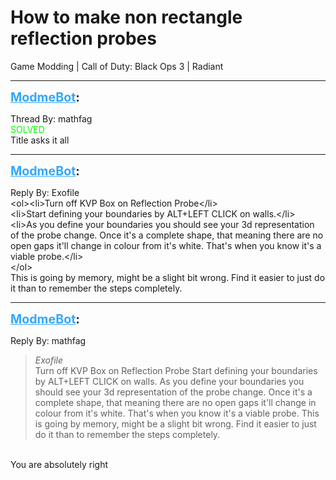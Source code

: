 # How to make non rectangle reflection probes
Game Modding | Call of Duty: Black Ops 3 | Radiant

---
<strong style="font-size: 1.4em;"><span style="text-decoration: underline;text-decoration-color: #34a7f9;"><span style="color:#34a7f9;">ModmeBot</span></span>:</strong>

<p>Thread By: mathfag<br /><span style="color:#00ff00;">SOLVED</span><br />Title asks it all</p>

---
<strong style="font-size: 1.4em;"><span style="text-decoration: underline;text-decoration-color: #34a7f9;"><span style="color:#34a7f9;">ModmeBot</span></span>:</strong>

<p>Reply By: Exofile<br />&lt;ol&gt;&lt;li&gt;Turn off KVP Box on Reflection Probe&lt;/li&gt;<br />&lt;li&gt;Start defining your boundaries by ALT+LEFT CLICK  on walls.&lt;/li&gt;<br />&lt;li&gt;As you define your boundaries you should see your 3d representation of the probe change. Once it&#39;s a complete shape, that meaning there are no open gaps it&#39;ll change in colour from it&#39;s white. That&#39;s when you know it&#39;s a viable probe.&lt;/li&gt;<br />&lt;/ol&gt; <br />This is going by memory, might be a slight bit wrong. Find it easier to just do it than to remember the steps completely.</p>

---
<strong style="font-size: 1.4em;"><span style="text-decoration: underline;text-decoration-color: #34a7f9;"><span style="color:#34a7f9;">ModmeBot</span></span>:</strong>

<p>Reply By: mathfag<br /><blockquote><em>Exofile</em><br />Turn off KVP Box on Reflection Probe Start defining your boundaries by ALT+LEFT CLICK  on walls. As you define your boundaries you should see your 3d representation of the probe change. Once it&#39;s a complete shape, that meaning there are no open gaps it&#39;ll change in colour from it&#39;s white. That&#39;s when you know it&#39;s a viable probe.   This is going by memory, might be a slight bit wrong. Find it easier to just do it than to remember the steps completely.</blockquote><br /> You are absolutely right</p>
